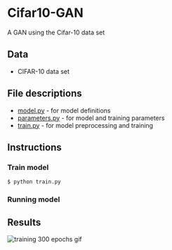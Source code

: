 # Cifar10-GAN
A GAN using the Cifar-10 data set

## Data
* CIFAR-10 data set

## File descriptions
* [model.py](https://github.com/mikepatel/Cifar10-GAN/blob/master/model.py) - for model definitions
* [parameters.py](https://github.com/mikepatel/Cifar10-GAN/blob/master/parameters.py) - for model and training parameters
* [train.py](https://github.com/mikepatel/Cifar10-GAN/blob/master/train.py) - for model preprocessing and training

## Instructions
### Train model
```
$ python train.py
```

### Running model

## Results
![training 300 epochs gif](https://github.com/mikepatel/Cifar10-GAN/blob/master/training.gif)
